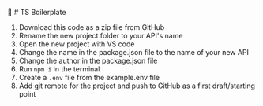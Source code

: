:scroll: # TS Boilerplate

1. Download this code as a zip file from GitHub
2. Rename the new project folder to your API's name
3. Open the new project with VS code
4. Change the name in the package.json file to the name of your new API
5. Change the author in the package.json file
6. Run `npm i` in the terminal
7. Create a `.env` file from the example.env file
8. Add git remote for the project and push to GitHub as a first draft/starting point
